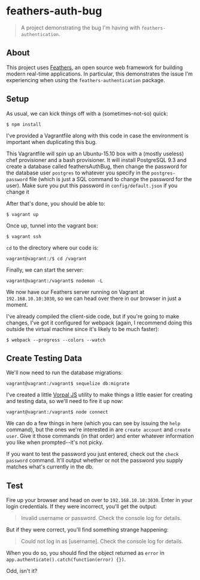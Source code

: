 # feathers-auth-bug

> A project demonstrating the bug I&#39;m having with `feathers-authentication`.


## About

This project uses [Feathers](http://feathersjs.com), an open source web framework for building modern real-time applications. In particular, this demonstrates the issue I'm experiencing when using the `feathers-authentication` package.


## Setup

As usual, we can kick things off with a (sometimes-not-so) quick:

```
$ npm install
```

I've provided a Vagrantfile along with this code in case the environment is important when duplicating this bug.

This Vagrantfile will spin up an Ubuntu-15.10 box with a (mostly useless) chef provisioner and a bash provisioner. It will install PostgreSQL 9.3 and create a database called feathersAuthBug, then change the password for the database user `postgres` to whatever you specify in the `postgres-password` file (which is just a SQL command to change the password for the user). Make sure you put this password in `config/default.json` if you change it

After that's done, you should be able to:

```
$ vagrant up
```

Once up, tunnel into the vagrant box:

```
$ vagrant ssh
```

`cd` to the directory where our code is:

```
vagrant@vagrant:/$ cd /vagrant
```

Finally, we can start the server:

```
vagrant@vagrant:/vagrant$ nodemon -L
```

We now have our Feathers server running on Vagrant at `192.168.10.10:3030`, so we can head over there in our browser in just a moment.

I've already compiled the client-side code, but if you're going to make changes, I've got it configured for webpack (again, I recommend doing this outside the virtual machine since it's likely to be much faster):

```
$ webpack --progress --colors --watch
```


## Create Testing Data

We'll now need to run the database migrations:

```
vagrant@vagrant:/vagrant$ sequelize db:migrate
```

I've created a little [Vorpal JS](http://vorpal.js.org/) utility to make things a little easier for creating and testing data, so we'll need to fire it up now:

```
vagrant@vagrant:/vagrant$ node connect
```

We can do a few things in here (which you can see by issuing the `help` command), but the ones we're interested in are `create account` and `create user`. Give it those commands (in that order) and enter whatever information you like when prompted--it's not picky.

If you want to test the password you just entered, check out the `check password` command. It'll output whether or not the password you supply matches what's currently in the db.


## Test

Fire up your browser and head on over to `192.168.10.10:3030`. Enter in your login credentials. If they were incorrect, you'll get the output:

> Invalid username or password. Check the console log for details.

But if they were correct, you'll find something strange happening:

> Could not log in as [username]. Check the console log for details.

When you do so, you should find the object returned as `error` in `app.authenticate().catch(function(error) {})`.

Odd, isn't it?
